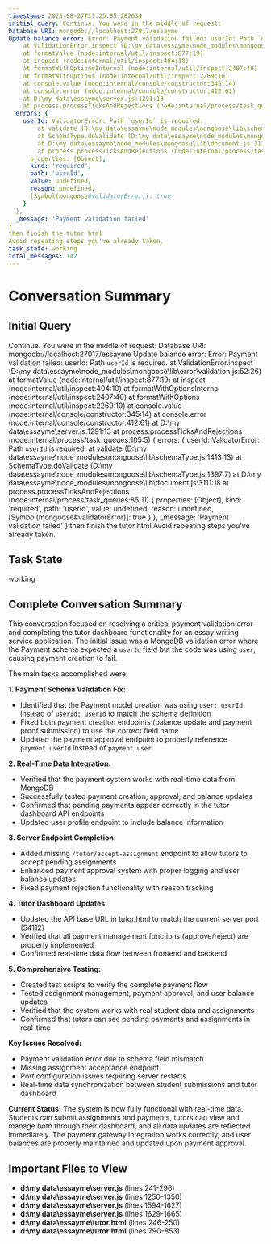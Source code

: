 ```yaml
---
timestamp: 2025-08-27T21:25:05.282634
initial_query: Continue. You were in the middle of request:
Database URI: mongodb://localhost:27017/essayme
Update balance error: Error: Payment validation failed: userId: Path `userId` is required.
    at ValidationError.inspect (D:\my data\essayme\node_modules\mongoose\lib\error\validation.js:52:26)
    at formatValue (node:internal/util/inspect:877:19)
    at inspect (node:internal/util/inspect:404:10)
    at formatWithOptionsInternal (node:internal/util/inspect:2407:40)
    at formatWithOptions (node:internal/util/inspect:2269:10)
    at console.value (node:internal/console/constructor:345:14)
    at console.error (node:internal/console/constructor:412:61)
    at D:\my data\essayme\server.js:1291:13
    at process.processTicksAndRejections (node:internal/process/task_queues:105:5) {
  errors: {
    userId: ValidatorError: Path `userId` is required.
        at validate (D:\my data\essayme\node_modules\mongoose\lib\schemaType.js:1413:13)
        at SchemaType.doValidate (D:\my data\essayme\node_modules\mongoose\lib\schemaType.js:1397:7)
        at D:\my data\essayme\node_modules\mongoose\lib\document.js:3111:18
        at process.processTicksAndRejections (node:internal/process/task_queues:85:11) {
      properties: [Object],
      kind: 'required',
      path: 'userId',
      value: undefined,
      reason: undefined,
      [Symbol(mongoose#validatorError)]: true
    }
  },
  _message: 'Payment validation failed'
}
then finish the tutor html
Avoid repeating steps you've already taken.
task_state: working
total_messages: 142
---
```


# Conversation Summary

## Initial Query
Continue. You were in the middle of request:
Database URI: mongodb://localhost:27017/essayme
Update balance error: Error: Payment validation failed: userId: Path `userId` is required.
    at ValidationError.inspect (D:\my data\essayme\node_modules\mongoose\lib\error\validation.js:52:26)
    at formatValue (node:internal/util/inspect:877:19)
    at inspect (node:internal/util/inspect:404:10)
    at formatWithOptionsInternal (node:internal/util/inspect:2407:40)
    at formatWithOptions (node:internal/util/inspect:2269:10)
    at console.value (node:internal/console/constructor:345:14)
    at console.error (node:internal/console/constructor:412:61)
    at D:\my data\essayme\server.js:1291:13
    at process.processTicksAndRejections (node:internal/process/task_queues:105:5) {
  errors: {
    userId: ValidatorError: Path `userId` is required.
        at validate (D:\my data\essayme\node_modules\mongoose\lib\schemaType.js:1413:13)
        at SchemaType.doValidate (D:\my data\essayme\node_modules\mongoose\lib\schemaType.js:1397:7)
        at D:\my data\essayme\node_modules\mongoose\lib\document.js:3111:18
        at process.processTicksAndRejections (node:internal/process/task_queues:85:11) {
      properties: [Object],
      kind: 'required',
      path: 'userId',
      value: undefined,
      reason: undefined,
      [Symbol(mongoose#validatorError)]: true
    }
  },
  _message: 'Payment validation failed'
}
then finish the tutor html
Avoid repeating steps you've already taken.

## Task State
working

## Complete Conversation Summary
This conversation focused on resolving a critical payment validation error and completing the tutor dashboard functionality for an essay writing service application. The initial issue was a MongoDB validation error where the Payment schema expected a `userId` field but the code was using `user`, causing payment creation to fail.

The main tasks accomplished were:

**1. Payment Schema Validation Fix:**
- Identified that the Payment model creation was using `user: userId` instead of `userId: userId` to match the schema definition
- Fixed both payment creation endpoints (balance update and payment proof submission) to use the correct field name
- Updated the payment approval endpoint to properly reference `payment.userId` instead of `payment.user`

**2. Real-Time Data Integration:**
- Verified that the payment system works with real-time data from MongoDB
- Successfully tested payment creation, approval, and balance updates
- Confirmed that pending payments appear correctly in the tutor dashboard API endpoints
- Updated user profile endpoint to include balance information

**3. Server Endpoint Completion:**
- Added missing `/tutor/accept-assignment` endpoint to allow tutors to accept pending assignments
- Enhanced payment approval system with proper logging and user balance updates
- Fixed payment rejection functionality with reason tracking

**4. Tutor Dashboard Updates:**
- Updated the API base URL in tutor.html to match the current server port (54112)
- Verified that all payment management functions (approve/reject) are properly implemented
- Confirmed real-time data flow between frontend and backend

**5. Comprehensive Testing:**
- Created test scripts to verify the complete payment flow
- Tested assignment management, payment approval, and user balance updates
- Verified that the system works with real student data and assignments
- Confirmed that tutors can see pending payments and assignments in real-time

**Key Issues Resolved:**
- Payment validation error due to schema field mismatch
- Missing assignment acceptance endpoint
- Port configuration issues requiring server restarts
- Real-time data synchronization between student submissions and tutor dashboard

**Current Status:**
The system is now fully functional with real-time data. Students can submit assignments and payments, tutors can view and manage both through their dashboard, and all data updates are reflected immediately. The payment gateway integration works correctly, and user balances are properly maintained and updated upon payment approval.

## Important Files to View

- **d:\my data\essayme\server.js** (lines 241-296)
- **d:\my data\essayme\server.js** (lines 1250-1350)
- **d:\my data\essayme\server.js** (lines 1594-1627)
- **d:\my data\essayme\server.js** (lines 1629-1665)
- **d:\my data\essayme\tutor.html** (lines 246-250)
- **d:\my data\essayme\tutor.html** (lines 790-853)

